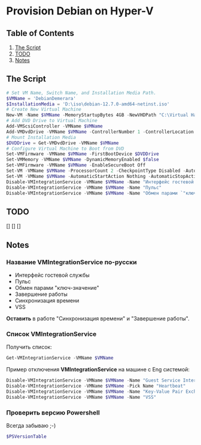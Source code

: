 # Provision Debian on Hyper-V

## Table of Contents

1. [The Script](#the-script)
2. [TODO](#todo)
3. [Notes](#notes)

<a id="the-script"></a>
## The Script

```powershell
# Set VM Name, Switch Name, and Installation Media Path.
$VMName = 'DebianDemerara'
$InstallationMedia = 'D:\iso\debian-12.7.0-amd64-netinst.iso'
# Create New Virtual Machine
New-VM -Name $VMName -MemoryStartupBytes 4GB -NewVHDPath "C:\Virtual Hard Disks\DebianDemerara.vhdx" -NewVHDSizeBytes 12GB -Path "C:\Virtual Hard Disks\$VMName" -Generation 2 -Switch External
# Add DVD Drive to Virtual Machine
Add-VMScsiController -VMName $VMName
Add-VMDvdDrive -VMName $VMName -ControllerNumber 1 -ControllerLocation 0 -Path $InstallationMedia
# Mount Installation Media
$DVDDrive = Get-VMDvdDrive -VMName $VMName
# Configure Virtual Machine to Boot from DVD
Set-VMFirmware -VMName $VMName -FirstBootDevice $DVDDrive
Set-VMMemory -VMName $VMName -DynamicMemoryEnabled $false
Set-VMFirmware -VMName $VMName -EnableSecureBoot Off
Set-VM -VMName $VMName -ProcessorCount 2 -CheckpointType Disabled -AutomaticStopAction Shutdown -Passthru
Set-VM -VMName $VMName -AutomaticStartAction Nothing -AutomaticStopAction TurnOff
Disable-VMIntegrationService -VMName $VMName -Name "Интерфейс гостевой службы"
Disable-VMIntegrationService -VMName $VMName -Name "Пульс"
Disable-VMIntegrationService -VMName $VMName -Name "Обмен парами `"ключ-значение`""
```

## TODO

<a id="todo"></a>

[]
[]
[]

## Notes

<a id="notes"></a>

### Название VMIntegrationService по-русски

- Интерфейс гостевой службы
- Пульс
- Обмен парами "ключ-значение"
- Завершение работы
- Синхронизация времени
- VSS

**Оставить** в работе "Синхронизация времени" и "Завершение работы".

### Список VMIntegrationService

Получить список:

```powershell
Get-VMIntegrationService -VMName $VMName
```

Пример отключения **VMIntegrationService** на машине с Eng системой:

```powershell
Disable-VMIntegrationService -VMName $VMName -Name "Guest Service Interface"
Disable-VMIntegrationService -VMName $VMName -Pick Name "Heartbeat"
Disable-VMIntegrationService -VMName $VMName -Name "Key-Value Pair Exchange"
Disable-VMIntegrationService -VMName $VMName -Name "VSS"
```

### Проверить версию Powershell

Всегда забываю ;-)

```powershell
$PSVersionTable
```
